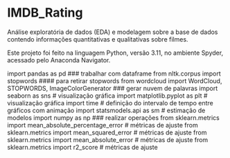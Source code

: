 # IMDB_Rating
Análise exploratória de dados (EDA) e modelagem sobre a base de dados contendo informações quantitativas e qualitativas sobre filmes.

Este projeto foi feito na linguagem Python, versão 3.11, no ambiente Spyder, acessado pelo Anaconda Navigator.

import pandas as pd ### trabalhar com dataframe
from nltk.corpus import stopwords #### para retirar stopwords
from wordcloud import WordCloud, STOPWORDS, ImageColorGenerator ### gerar nuvem de palavras
import seaborn as sns # visualização gráfica
import matplotlib.pyplot as plt # visualização gráfica
import time # definição do intervalo de tempo entre gráficos com animação
import statsmodels.api as sm # estimação de modelos
import numpy as np ### realizar operações
from sklearn.metrics import mean_absolute_percentage_error # métricas de ajuste
from sklearn.metrics import mean_squared_error # métricas de ajuste
from sklearn.metrics import mean_absolute_error # métricas de ajuste
from sklearn.metrics import r2_score # métricas de ajuste


